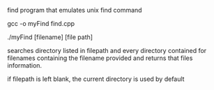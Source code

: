 find program that emulates unix find command

gcc -o myFind find.cpp

./myFind [filename] [file path]

searches directory listed in filepath and every directory contained for filenames containing the filename provided and returns that files information.

  if filepath is left blank, the current directory is used by default
